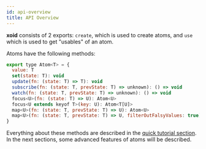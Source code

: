 ```yaml
---
id: api-overview
title: API Overview
---
```


**xoid** consists of 2 exports: `create`, which is used to create atoms, and `use` which is used to get "usables" of an atom.

Atoms have the following methods:

```js
export type Atom<T> = {
  value: T
  set(state: T): void
  update(fn: (state: T) => T): void
  subscribe(fn: (state: T, prevState: T) => unknown): () => void
  watch(fn: (state: T, prevState: T) => unknown): () => void
  focus<U>(fn: (state: T) => U): Atom<U>
  focus<U extends keyof T>(key: U): Atom<T[U]>
  map<U>(fn: (state: T, prevState: T) => U): Atom<U>
  map<U>(fn: (state: T, prevState: T) => U, filterOutFalsyValues: true): Stream<Truthy<U>>
}
```

Everything about these methods are described in the [quick tutorial section](../quick-tutorial). In the next sections, some advanced features of atoms will be described.